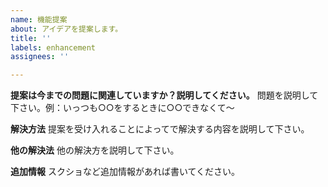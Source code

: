 ```yaml
---
name: 機能提案
about: アイデアを提案します。
title: ''
labels: enhancement
assignees: ''

---
```


**提案は今までの問題に関連していますか？説明してください。**
問題を説明して下さい。例：いっつも○○をするときに○○できなくて～

**解決方法**
提案を受け入れることによってで解決する内容を説明して下さい。

**他の解決法**
他の解決方を説明して下さい。

**追加情報**
スクショなど追加情報があれば書いてください。
